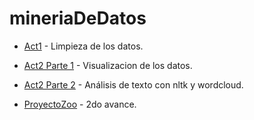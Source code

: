 # mineriaDeDatos
* [Act1](https://github.com/AngelMata/mineriaDeDatos/blob/master/act1.ipynb) - Limpieza de los datos.

* [Act2 Parte 1](https://github.com/AngelMata/mineriaDeDatos/blob/master/act2.ipynb) - Visualizacion de los datos.

* [Act2 Parte 2](https://github.com/AngelMata/mineriaDeDatos/blob/master/act2Parte2.ipynb) - Análisis de texto con nltk y wordcloud.

* [ProyectoZoo](https://github.com/AngelMata/mineriaDeDatos/blob/master/proyectoZoo.ipynb) - 2do avance.

